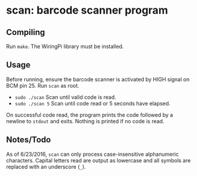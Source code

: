 # scan: barcode scanner program

## Compiling
Run `make`. The WiringPi library must be installed.

## Usage
Before running, ensure the barcode scanner is activated by HIGH signal on BCM
pin 25. Run `scan` as root.

* `sudo ./scan` Scan until valid code is read.
* `sudo ./scan 5` Scan until code read or 5 seconds have elapsed.

On successful code read, the program prints the code followed by a newline to
`stdout` and exits. Nothing is printed if no code is read.

## Notes/Todo
As of 6/23/2016, `scan` can only process case-insensitive alphanumeric
characters. Capital letters read are output as lowercase and all symbols are
replaced with an underscore (`_`).